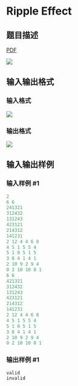 # Ripple Effect

## 题目描述

[problemUrl]: https://uva.onlinejudge.org/index.php?option=com_onlinejudge&Itemid=8&category=602&page=show_problem&problem=4283

[PDF](https://uva.onlinejudge.org/external/126/p12605.pdf)

![](https://cdn.luogu.com.cn/upload/vjudge_pic/UVA12605/4cdb7b158a59ef96d81be0aa1e59125b0361dd28.png)

## 输入输出格式

### 输入格式

![](https://cdn.luogu.com.cn/upload/vjudge_pic/UVA12605/ecc6d8e00711bb9bc9f45fcb6ecb52edaf666f5e.png)

### 输出格式

![](https://cdn.luogu.com.cn/upload/vjudge_pic/UVA12605/dbeb2f72fe95c99d1e8a77412442fca8e7c79bdb.png)

## 输入输出样例

### 输入样例 #1

```cpp
2
6 6
241321
312432
131243
423121
214312
141231
2 12 4 4 6 8
4 5 1 5 5 4
5 1 0 5 1 5
3 8 4 1 4 1
2 10 9 2 9 4
0 2 10 10 8 1
6 6
421321
312432
131243
423121
214312
141231
2 12 4 4 6 8
4 5 1 5 5 4
5 1 0 5 1 5
3 8 4 1 4 1
2 10 9 2 9 4
0 2 10 10 8 1
```


### 输出样例 #1

```cpp
valid
invalid
```


